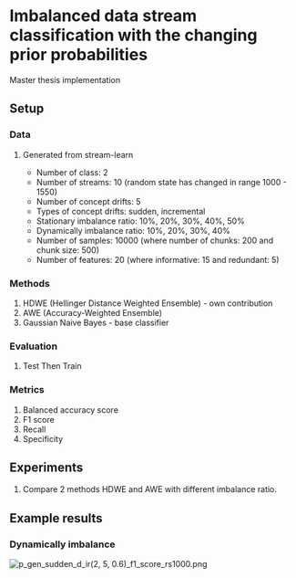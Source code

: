 # Imbalanced data stream classification with the changing prior probabilities

Master thesis implementation 

## Setup

### Data

1. Generated from stream-learn 

   * Number of class: 2
   * Number of streams: 10 (random state has changed in range 1000 - 1550)
   * Number of concept drifts: 5
   * Types of concept drifts: sudden, incremental
   * Stationary imbalance ratio: 10%, 20%, 30%, 40%, 50%
   * Dynamically imbalance ratio: 10%, 20%, 30%, 40%
   * Number of samples: 10000 (where number of chunks: 200 and chunk size: 500)
   * Number of features: 20 (where informative: 15 and redundant: 5)

### Methods

1. HDWE (Hellinger Distance Weighted Ensemble) - own contribution
2. AWE (Accuracy-Weighted Ensemble)
3. Gaussian Naive Bayes - base classifier

### Evaluation

1. Test Then Train

### Metrics

1. Balanced accuracy score
2. F1 score
3. Recall
4. Specificity

## Experiments

1. Compare 2 methods HDWE and AWE with different imbalance ratio.

## Example results

### Dynamically imbalance

![p_gen_sudden_d_ir(2, 5, 0.6)_f1_score_rs1000.png](https://github.com/joannagrzyb/master-thesis/blob/master/results/plots/gen/sudden/f1_score/p_gen_sudden_d_ir(2,%205,%200.6)_f1_score_rs1000.png?raw=true)